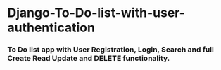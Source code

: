 # Django-To-Do-list-with-user-authentication
### To Do list app with User Registration, Login, Search and full Create Read Update and DELETE functionality.
